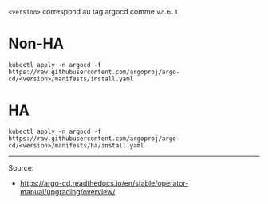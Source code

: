 
`<version>` correspond au tag argocd comme `v2.6.1`

# Non-HA

```Shell
kubectl apply -n argocd -f https://raw.githubusercontent.com/argoproj/argo-cd/<version>/manifests/install.yaml
```

# HA

```Shell
kubectl apply -n argocd -f https://raw.githubusercontent.com/argoproj/argo-cd/<version>/manifests/ha/install.yaml
```

---

Source:
- https://argo-cd.readthedocs.io/en/stable/operator-manual/upgrading/overview/
